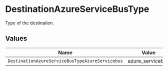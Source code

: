 # DestinationAzureServiceBusType

Type of the destination.


## Values

| Name                                            | Value                                           |
| ----------------------------------------------- | ----------------------------------------------- |
| `DestinationAzureServiceBusTypeAzureServicebus` | azure_servicebus                                |